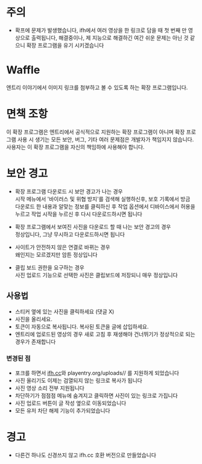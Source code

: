 # 주의
- 확프에 문제가 발생했습니다, ifh에서 여러 영상을 한 링크로 담을 때 첫 번째 만 영상으로 출력됩니다, 해결중이나, 제 지능으로 해결하긴 여간 쉬운 문제는 아닌 것 같으니 확장 프로그램을 유기 시키겠습니다

# Waffle

엔트리 이야기에서 이미지 링크를 첨부하고 볼 수 있도록 하는 확장 프로그램입니다.

# 면책 조항

이 확장 프로그램은 엔트리에서 공식적으로 지원하는 확장 프로그램이 아니며 확장 프로그램 사용 시 생기는 모든 보안, 버그, 기타 여러 문제점은 개발자가 책임지지 않습니다. 사용자는 이 확장 프로그램을 자신의 책임하에 사용해야 합니다.

# 보안 경고

- 확장 프로그램 다운로드 시 보안 경고가 나는 경우  
  시작 메뉴에서 '바이러스 및 위협 방지'를 검색해 실행하신후, 보호 기록에서 방금 다운로드 한 내용과 알맞는 정보를 클릭하신 후 작업 옵션에서 디바이스에서 허용을 누르고 작업 시작을 누르신 후 다시 다운로드하시면 됩니다

- 확장 프로그램에서 보여진 사진을 다운로드 할 때 나는 보안 경고의 경우  
  정상입니다, 그냥 무시하고 다운로드하시면 됩니다

- 사이트가 안전하지 않은 연결로 바뀌는 경우  
  왜인지는 모르겠지만 암튼 정상입니다

- 클립 보드 권한을 요구하는 경우  
  사진 업로드 기능으로 선택한 사진은 클립보드에 저장되니 매우 정상입니다

## 사용법

- 스티커 옆에 있는 사진을 클릭하세요 (댓글 X)
- 사진을 올리세요.
- 토큰이 자동으로 복사됩니다. 복사된 토큰을 글에 삽입하세요.
- 엔트리에 업로드된 영상의 경우 새로 고침 후 재생해야 건너뛰기가 정상적으로 되는 경우가 존재합니다

### 변경된 점

- 포크를 하면서 [ifh.cc](https://ifh.cc/)와 playentry.org/uploads// 를 지원하게 되었습니다
- 사진 올리기도 이제는 검열되지 않는 링크로 복사가 됩니다
- 사진 영상 소리 전부 지원됩니다
- 차단하기가 점점점 메뉴에 숨겨지고 클릭하면 사진이 있는 링크로 가집니다
- 사진 업로드 버튼이 글 작성 옆으로 이동되었습니다
- 모든 유저 차단 해제 기능이 추가되었습니다

# 경고

- 다른건 하나도 신경쓰지 않고 ifh.cc 호환 버전으로 만들었습니다  
